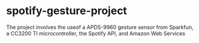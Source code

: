 # spotify-gesture-project
The project involves the useof a APDS-9960 gesture sensor from Sparkfun, a CC3200 TI microcontroller, the Spotify API, and Amazon Web Services
